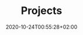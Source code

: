 ---
members: ["PLevy"]
title: "Projects"
date: 2020-10-24T00:55:28+02:00
draft: false
layout: list
searchFilter: Project
notEverything: true
notListed: true
zone: "projects"
---